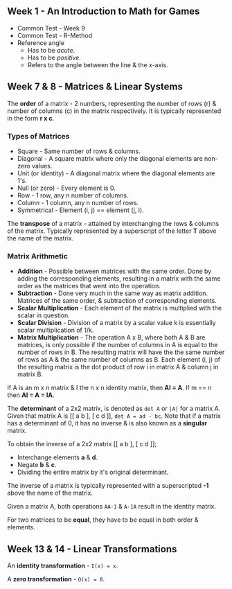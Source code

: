 ## Week 1 - An Introduction to Math for Games
- Common Test - Week 9
- Common Test - R-Method
- Reference angle
    - Has to be *acute*.
    - Has to be *positive*.
    - Refers to the angle between the line & the x-axis.

## Week 7 & 8 - Matrices & Linear Systems
The **order** of a matrix - 2 numbers, representing the number of rows (r) & number of columns (c) in the matrix respectively. It is typically represented in the form **r x c**.

### Types of Matrices
- Square - Same number of rows & columns.
- Diagonal - A square matrix where only the diagonal elements are non-zero values.
- Unit (or identity) - A diagonal matrix where the diagonal elements are 1's.
- Null (or zero) - Every element is 0.
- Row - 1 row, any n number of columns.
- Column - 1 column, any n number of rows.
- Symmetrical - Element (i, j) == element (j, i).

The **transpose** of a matrix - attained by interchanging the rows & columns of the matrix. Typically represented by a superscript of the letter **T** above the name of the matrix.

### Matrix Arithmetic
- **Addition** - Possible between matrices with the same order. Done by adding the corresponding elements, resulting in a matrix with the same order as the matrices that went into the operation.
- **Subtraction** - Done very much in the same way as matrix addition. Matrices of the same order, & subtraction of corresponding elements.
- **Scalar Multiplication** -  Each element of the matrix is multiplied with the scalar in question.
- **Scalar Division** - Division of a matrix by a scalar value k is essentially scalar multiplication of 1/k.
- **Matrix Multiplication** - The operation A x B, where both A & B are matrices, is only possible if the number of columns in A is equal to the number of rows in B. The resulting matrix will have the the same number of rows as A & the same number of columns as B. Each element (i, j) of the resulting matrix is the dot product of row i in matrix A & column j in matrix B.

If A is an m x n matrix & I the n x n identity matrix, then **AI = A**. If m == n then **AI = A = IA**.

The **determinant** of a 2x2 matrix, is denoted as `det A` or `|A|` for a matrix A. Given that matrix A is [[ a b ], [ c d ]], `det A = ad - bc`. Note that if a matrix has a determinant of 0, it has no inverse & is also known as a **singular** matrix.

To obtain the inverse of a 2x2 matrix [[ a b ], [ c d ]];
- Interchange elements **a** & **d**.
- Negate **b** & **c**.
- Dividing the entire matrix by it's original determinant.

The inverse of a matrix is typically represented with a superscripted **-1** above the name of the matrix.

Given a matrix A, both operations `AA-1` & `A-1A` result in the identity matrix.

For two matrices to be **equal**, they have to be equal in both order & elements.

## Week 13 & 14 - Linear Transformations
An **identity transformation** - `I(x) = x`.

A **zero transformation** - `O(x) = 0`.
